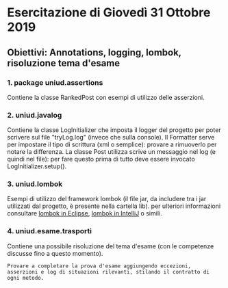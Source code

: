 # Esercitazione di Giovedì 31 Ottobre 2019
## Obiettivi: Annotations, logging, lombok, risoluzione tema d'esame

### 1. package uniud.assertions
Contiene la classe RankedPost con esempi di utilizzo delle asserzioni.

### 2. uniud.javalog
Contiene la classe LogInitializer che imposta il logger del progetto per poter scrivere sul file "tryLog.log" (invece che sulla console).
Il Formatter serve per impostare il tipo di scrittura (xml o semplice): provare a rimuoverlo per notare la differenza.
La classe Post utilizza scrive un messaggio nel log (e quindi nel file): per fare questo prima di tutto deve essere invocato LogInitializer.setup().

### 3. uniud.lombok
Esempi di utilizzo del framework lombok (il file jar, da includere tra i jar utilizzati dal progetto, è presente nella cartella lib).
per ulteriori informazioni consultare [lombok in Eclipse](https://howtodoinjava.com/automation/lombok-eclipse-installation-examples), [lombok in IntelliJ](https://projectlombok.org/setup/intellij) o simili.

### 4. uniud.esame.trasporti
Contiene una possibile risoluzione del tema d'esame (con le competenze discusse fino a questo momento).


```
Provare a completare la prova d'esame aggiungendo eccezioni, asserzioni e log di situazioni rilevanti, stilando il contratto di ogni metodo.
```
